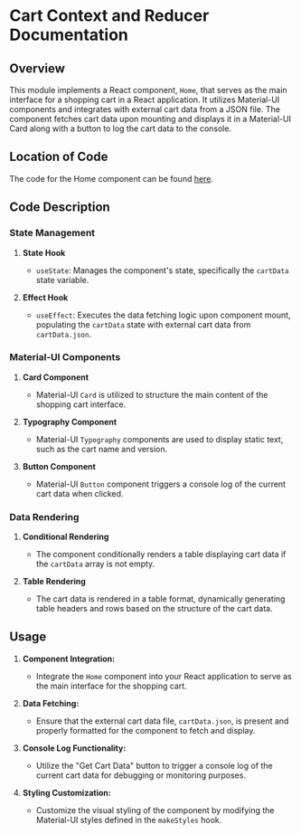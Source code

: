 # Cart Context and Reducer Documentation

## Overview
This module implements a React component, `Home`, that serves as the main interface for a shopping cart in a React application. It utilizes Material-UI components and integrates with external cart data from a JSON file. The component fetches cart data upon mounting and displays it in a Material-UI Card along with a button to log the cart data to the console.

## Location of Code
The code for the Home component can be found [here](https://github.com/nainisha-b/slash/blob/main/client/src/components/Home.js).

## Code Description

### State Management

1. **State Hook**
   - `useState`: Manages the component's state, specifically the `cartData` state variable.

2. **Effect Hook**
   - `useEffect`: Executes the data fetching logic upon component mount, populating the `cartData` state with external cart data from `cartData.json`.

### Material-UI Components

1. **Card Component**
   - Material-UI `Card` is utilized to structure the main content of the shopping cart interface.

2. **Typography Component**
   - Material-UI `Typography` components are used to display static text, such as the cart name and version.

3. **Button Component**
   - Material-UI `Button` component triggers a console log of the current cart data when clicked.

### Data Rendering

1. **Conditional Rendering**
   - The component conditionally renders a table displaying cart data if the `cartData` array is not empty.

2. **Table Rendering**
   - The cart data is rendered in a table format, dynamically generating table headers and rows based on the structure of the cart data.

## Usage
1. **Component Integration:**
   - Integrate the `Home` component into your React application to serve as the main interface for the shopping cart.

2. **Data Fetching:**
   - Ensure that the external cart data file, `cartData.json`, is present and properly formatted for the component to fetch and display.

3. **Console Log Functionality:**
   - Utilize the "Get Cart Data" button to trigger a console log of the current cart data for debugging or monitoring purposes.

4. **Styling Customization:**
   - Customize the visual styling of the component by modifying the Material-UI styles defined in the `makeStyles` hook.
